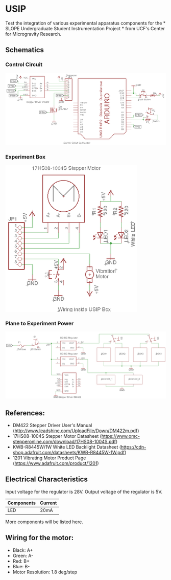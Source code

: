 # USIP

Test the integration of various experimental apparatus components for the * SLOPE Undergraduate Student Instrumentation Project * from UCF's Center for Microgravity Research.

## Schematics
### Control Circuit
![alt text](https://raw.githubusercontent.com/DiegoBriceno03/USIP/master/Schematics/USIP_Control.png)

### Experiment Box
![alt text](https://raw.githubusercontent.com/DiegoBriceno03/USIP/master/Schematics/USIP_Box.png)

### Plane to Experiment Power
![alt text](https://raw.githubusercontent.com/DiegoBriceno03/USIP/master/Schematics/Plane2USIP_Wiring.png)

## References:
- DM422 Stepper Driver User's Manual (http://www.leadshine.com/UploadFile/Down/DM422m.pdf)
- 17HS08-1004S Stepper Motor Datasheet (https://www.omc-stepperonline.com/download/17HS08-1004S.pdf)
- KWB-R8445W/1W White LED Backlight Datasheet (https://cdn-shop.adafruit.com/datasheets/KWB-R8445W-1W.pdf)
- 1201 Vibrating Motor Product Page (https://www.adafruit.com/product/1201)

## Electrical Characteristics
Input voltage for the regulator is 28V.
Output voltage of the regulator is 5V.

|  Components  | Current |
| --- | --- |
| LED | 20mA|

More components will be listed here.

## Wiring for the motor:
- Black: A+
- Green: A-
- Red:   B+
- Blue:  B-
- Motor Resolution: 1.8 deg/step

